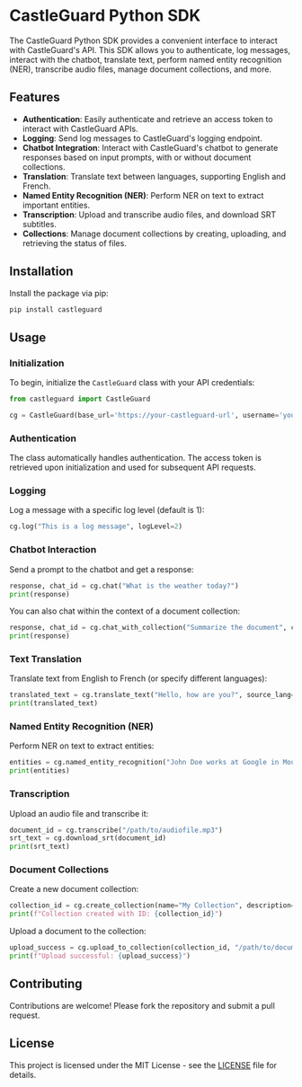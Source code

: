 # CastleGuard Python SDK

The CastleGuard Python SDK provides a convenient interface to interact with CastleGuard's API. This SDK allows you to authenticate, log messages, interact with the chatbot, translate text, perform named entity recognition (NER), transcribe audio files, manage document collections, and more.

## Features

- **Authentication**: Easily authenticate and retrieve an access token to interact with CastleGuard APIs.
- **Logging**: Send log messages to CastleGuard's logging endpoint.
- **Chatbot Integration**: Interact with CastleGuard's chatbot to generate responses based on input prompts, with or without document collections.
- **Translation**: Translate text between languages, supporting English and French.
- **Named Entity Recognition (NER)**: Perform NER on text to extract important entities.
- **Transcription**: Upload and transcribe audio files, and download SRT subtitles.
- **Collections**: Manage document collections by creating, uploading, and retrieving the status of files.

## Installation

Install the package via pip:

```bash
pip install castleguard
```

## Usage

### Initialization

To begin, initialize the `CastleGuard` class with your API credentials:

```python
from castleguard import CastleGuard

cg = CastleGuard(base_url='https://your-castleguard-url', username='your-username', password='your-password')
```

### Authentication

The class automatically handles authentication. The access token is retrieved upon initialization and used for subsequent API requests.

### Logging

Log a message with a specific log level (default is 1):

```python
cg.log("This is a log message", logLevel=2)
```

### Chatbot Interaction

Send a prompt to the chatbot and get a response:

```python
response, chat_id = cg.chat("What is the weather today?")
print(response)
```

You can also chat within the context of a document collection:

```python
response, chat_id = cg.chat_with_collection("Summarize the document", collection_id="your-collection-id")
print(response)
```

### Text Translation

Translate text from English to French (or specify different languages):

```python
translated_text = cg.translate_text("Hello, how are you?", source_lang="en", target_lang="fr")
print(translated_text)
```

### Named Entity Recognition (NER)

Perform NER on text to extract entities:

```python
entities = cg.named_entity_recognition("John Doe works at Google in Mountain View.")
print(entities)
```

### Transcription

Upload an audio file and transcribe it:

```python
document_id = cg.transcribe("/path/to/audiofile.mp3")
srt_text = cg.download_srt(document_id)
print(srt_text)
```

### Document Collections

Create a new document collection:

```python
collection_id = cg.create_collection(name="My Collection", description="A collection of legal documents")
print(f"Collection created with ID: {collection_id}")
```

Upload a document to the collection:

```python
upload_success = cg.upload_to_collection(collection_id, "/path/to/document.pdf")
print(f"Upload successful: {upload_success}")
```

## Contributing

Contributions are welcome! Please fork the repository and submit a pull request.

## License

This project is licensed under the MIT License - see the [LICENSE](LICENSE) file for details.
